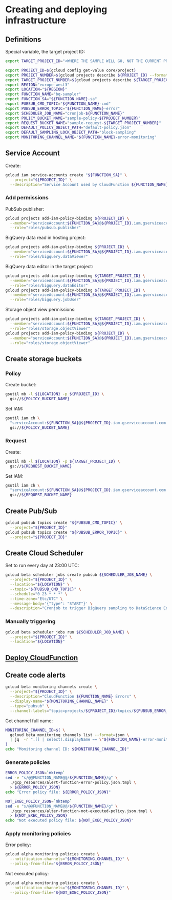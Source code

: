 # Creating and deploying infrastructure

## Definitions

Special variable, the target project ID:

```bash
export TARGET_PROJECT_ID="<WHERE THE SAMPLE WILL GO, NOT THE CURRENT PROJECT ID>"
```

```bash
export PROJECT_ID=$(gcloud config get-value core/project)
export PROJECT_NUMBER=$(gcloud projects describe ${PROJECT_ID} --format='get(projectNumber)')
export TARGET_PROJECT_NUMBER=$(gcloud projects describe ${TARGET_PROJECT_ID} --format='get(projectNumber)')
export REGION="europe-west3"
export LOCATION="${REGION}"
export FUNCTION_NAME="bq-sampler"
export FUNCTION_SA="${FUNCTION_NAME}-sa"
export PUBSUB_CMD_TOPIC="${FUNCTION_NAME}-cmd"
export PUBSUB_ERROR_TOPIC="${FUNCTION_NAME}-error"
export SCHEDULER_JOB_NAME="cronjob-${FUNCTION_NAME}"
export POLICY_BUCKET_NAME="sample-policy-${PROJECT_NUMBER}"
export REQUEST_BUCKET_NAME="sample-request-${TARGET_PROJECT_NUMBER}"
export DEFAULT_POLICY_OBJECT_PATH="default-policy.json"
export DEFAULT_SAMPLING_LOCK_OBJECT_PATH="block-sampling"
export MONITORING_CHANNEL_NAME="${FUNCTION_NAME}-error-monitoring"
```

## Service Account

Create:

```bash
gcloud iam service-accounts create "${FUNCTION_SA}" \
  --project="${PROJECT_ID}" \
  --description="Service Account used by CloudFunction ${FUNCTION_NAME} to sample BigQuery"
```

### Add permissions

PubSub publisher:

```bash
gcloud projects add-iam-policy-binding ${PROJECT_ID} \
  --member="serviceAccount:${FUNCTION_SA}@${PROJECT_ID}.iam.gserviceaccount.com" \
  --role="roles/pubsub.publisher"
```

BigQuery data read in hosting project:

```bash
gcloud projects add-iam-policy-binding ${PROJECT_ID} \
  --member="serviceAccount:${FUNCTION_SA}@${PROJECT_ID}.iam.gserviceaccount.com" \
  --role="roles/bigquery.dataViewer"
```

BigQuery data editor in the target project:

```bash
gcloud projects add-iam-policy-binding ${TARGET_PROJECT_ID} \
  --member="serviceAccount:${FUNCTION_SA}@${PROJECT_ID}.iam.gserviceaccount.com" \
  --role="roles/bigquery.dataEditor"
gcloud projects add-iam-policy-binding ${TARGET_PROJECT_ID} \
  --member="serviceAccount:${FUNCTION_SA}@${PROJECT_ID}.iam.gserviceaccount.com" \
  --role="roles/bigquery.jobUser"
```

Storage object view permissions:

```bash
gcloud projects add-iam-policy-binding ${TARGET_PROJECT_ID} \
  --member="serviceAccount:${FUNCTION_SA}@${PROJECT_ID}.iam.gserviceaccount.com" \
  --role="roles/storage.objectViewer"
gcloud projects add-iam-policy-binding ${PROJECT_ID} \
  --member="serviceAccount:${FUNCTION_SA}@${PROJECT_ID}.iam.gserviceaccount.com" \
  --role="roles/storage.objectViewer"
```

## Create storage buckets

### Policy

Create bucket:

```bash
gsutil mb -l ${LOCATION} -p ${PROJECT_ID} \
  gs://${POLICY_BUCKET_NAME}
```

Set IAM:

```bash
gsutil iam ch \
  "serviceAccount:${FUNCTION_SA}@${PROJECT_ID}.iam.gserviceaccount.com:roles/storage.legacyBucketReader" \
  gs://${POLICY_BUCKET_NAME}
```

### Request

Create:

```bash
gsutil mb -l ${LOCATION} -p ${TARGET_PROJECT_ID} \
  gs://${REQUEST_BUCKET_NAME}
```

Set IAM:

```bash
gsutil iam ch \
  "serviceAccount:${FUNCTION_SA}@${PROJECT_ID}.iam.gserviceaccount.com:roles/storage.legacyBucketReader" \
  gs://${REQUEST_BUCKET_NAME}
```

## Create Pub/Sub

```bash
gcloud pubsub topics create "${PUBSUB_CMD_TOPIC}" \
  --project="${PROJECT_ID}"
gcloud pubsub topics create "${PUBSUB_ERROR_TOPIC}" \
  --project="${PROJECT_ID}"
```

## Create Cloud Scheduler

Set to run every day at 23:00 UTC:

```bash
gcloud beta scheduler jobs create pubsub ${SCHEDULER_JOB_NAME} \
  --project="${PROJECT_ID}" \
  --location="${LOCATION}" \
  --topic="${PUBSUB_CMD_TOPIC}" \
  --schedule="0 23 * * *" \
  --time-zone="Etc/UTC" \
  --message-body='{"type": "START"}' \
  --description="Cronjob to trigger BigQuery sampling to DataScience Environment"
```

### Manually triggering

```bash
gcloud beta scheduler jobs run ${SCHEDULER_JOB_NAME} \
  --project="${PROJECT_ID}" \
  --location="${LOCATION}"
```

## [Deploy CloudFunction](DEPLOY.md)

## Create code alerts

```bash
gcloud beta monitoring channels create \
  --project="${PROJECT_ID}" \
  --description="CloudFunction ${FUNCTION_NAME} Errors" \
  --display-name="${MONITORING_CHANNEL_NAME}" \
  --type="pubsub" \
  --channel-labels="topic=projects/${PROJECT_ID}/topics/${PUBSUB_ERROR_TOPIC}"
```

Get channel full name:

```bash
MONITORING_CHANNEL_ID=$( \
  gcloud beta monitoring channels list --format=json \
  | jq  -r ".[] | select(.displayName == \"${FUNCTION_NAME}-error-monitoring\") | .name" \
)
echo "Monitoring channel ID: ${MONITORING_CHANNEL_ID}"
```

### Generate policies

```bash
ERROR_POLICY_JSON=`mktemp`
sed -e "s/@@FUNCTION_NAME@@/${FUNCTION_NAME}/g" \
  ./gcp_resources/alert-function-error-policy.json.tmpl \
  > ${ERROR_POLICY_JSON}
echo "Error policy file: ${ERROR_POLICY_JSON}"

NOT_EXEC_POLICY_JSON=`mktemp`
sed -e "s/@@FUNCTION_NAME@@/${FUNCTION_NAME}/g" \
  ./gcp_resources/alter-function-not-executed-policy.json.tmpl \
  > ${NOT_EXEC_POLICY_JSON}
echo "Not executed policy file: ${NOT_EXEC_POLICY_JSON}"
```

### Apply monitoring policies

Error policy:

```bash
gcloud alpha monitoring policies create \
  --notification-channels="${MONITORING_CHANNEL_ID}" \
  --policy-from-file="${ERROR_POLICY_JSON}"
```

Not executed policy:

```bash
gcloud alpha monitoring policies create \
  --notification-channels="${MONITORING_CHANNEL_ID}" \
  --policy-from-file="${NOT_EXEC_POLICY_JSON}"
```